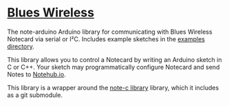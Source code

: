 # [Blues Wireless][blues]

The note-arduino Arduino library for communicating with Blues Wireless Notecard via serial or I²C. Includes example sketches in the [examples directory](examples).

This library allows you to control a Notecard by writing an Arduino sketch in C or C++.
Your sketch may programmatically configure Notecard and send Notes to [Notehub.io][notehub].

This library is a wrapper around the [note-c library][note-c] library, which it includes as a git submodule.

[blues]: https://blues.com
[notehub]: https://notehub.io
[note-c]: https://github.com/blues/note-c
